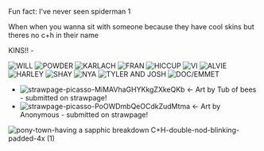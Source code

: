 Fun fact: I've never seen spiderman 1

When
when you wanna sit with someone because they have cool skins but theres no c+h in their name

KINS!! -

![WILL](https://github.com/user-attachments/assets/09a94ccf-0cdd-40d5-89af-4fc89b3322b9) ![POWDER](https://github.com/user-attachments/assets/c19c597e-f61a-4684-9c7d-989430172409)
 ![KARLACH](https://github.com/user-attachments/assets/2a67c285-7f16-4cf3-9c78-91e9f141cfd8) ![FRAN](https://github.com/user-attachments/assets/44b7a61f-5db4-434c-98f5-615db584cde6) ![HICCUP](https://github.com/user-attachments/assets/f1ea7d7a-3ec4-46eb-8410-4d0cacea6acd) ![VI](https://github.com/user-attachments/assets/c65f0a2f-8386-4889-bd75-904ac3f43cdf) ![ALVIE](https://github.com/user-attachments/assets/bdd2130c-5ed0-450c-8bcd-1bea2448a95a) ![HARLEY](https://github.com/user-attachments/assets/98fccb12-4d93-4c29-8731-0103d7ddacfc)
 ![SHAY](https://github.com/user-attachments/assets/fcbe2729-db43-43a7-a47d-98256184deaa) ![NYA](https://github.com/user-attachments/assets/7a29a4f5-bffd-4110-9890-78d3b21c5c8a) ![TYLER AND JOSH](https://github.com/user-attachments/assets/51043ca9-7587-4c1e-9130-a4bd883f7281) ![DOC/EMMET](https://github.com/user-attachments/assets/e4763451-aac2-47a5-91c9-4328742d282f)





 



- ![strawpage-picasso-MiMAVhaGHYKkgZXkeQKb](https://github.com/user-attachments/assets/3cad379b-bad0-4413-8c86-cd3f2f066308)
← Art by Tub of bees - submitted on strawpage!
- ![strawpage-picasso-PoOWDmbQeOCdkZudMtma](https://github.com/user-attachments/assets/bce1e81f-aa8d-484c-91e2-7ad676c7d1f1)
← Art by Anonymous - submitted on strawpage!

![pony-town-having a sapphic breakdown C+H-double-nod-blinking-padded-4x (1)](https://github.com/user-attachments/assets/2664f8df-0d82-4038-ae3e-9c0196361d32)
